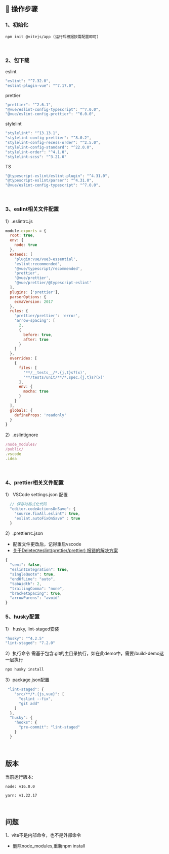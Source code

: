 
## 🚀 操作步骤

### 1、初始化

```
npm init @vitejs/app (运行后根据按需配置即可)
```

<br/>

### 2、包下载

eslint
```javaScript
"eslint": "^7.32.0",
"eslint-plugin-vue": "^7.17.0",
```

prettier
```javaScript
"prettier": "^2.6.1",
"@vue/eslint-config-typescript": "^7.0.0",
"@vue/eslint-config-prettier": "^6.0.0",
```

stylelint
```javaScript
"stylelint": "^13.13.1",
"stylelint-config-prettier": "^8.0.2",
"stylelint-config-recess-order": "^2.5.0",
"stylelint-config-standard": "^22.0.0",
"stylelint-order": "^4.1.0",
"stylelint-scss": "^3.21.0"
```

TS
```javaScript
"@typescript-eslint/eslint-plugin": "^4.31.0",
"@typescript-eslint/parser": "^4.31.0",
"@vue/eslint-config-typescript": "^7.0.0",
```

<br/>

### 3、eslint相关文件配置

1）.eslintrc.js
```javaScript
module.exports = {
  root: true,
  env: {
    node: true
  },
  extends: [
    'plugin:vue/vue3-essential',
    'eslint:recommended',
    '@vue/typescript/recommended',
    'prettier',
    '@vue/prettier',
    '@vue/prettier/@typescript-eslint'
  ],
  plugins: ['prettier'],
  parserOptions: {
    ecmaVersion: 2017
  },
  rules: {
    'prettier/prettier': 'error',
    'arrow-spacing': [
      2,
      {
        before: true,
        after: true
      }
    ]
  },
  overrides: [
    {
      files: [
        '**/__tests__/*.{j,t}s?(x)',
        '**/tests/unit/**/*.spec.{j,t}s?(x)'
      ],
      env: {
        mocha: true
      }
    }
  ],
  globals: {
    defineProps: 'readonly'
  }
}

```

2）.eslintignore
```javaScript
/node_modules/
/public/
.vscode
.idea
```

<br/>

### 4、prettier相关文件配置

1） VSCode settings.json 配置

```javaScript
  // 保存时格式化代码
  "editor.codeActionsOnSave": {
    "source.fixAll.eslint": true,
    "eslint.autoFixOnSave" : true
  }
```

2）.prettierrc.json
* 配置文件更改后，记得重启vscode
* [关于Delete`CR`eslint(prettier/prettier) 报错的解决方案](https://shuliqi.github.io/2020/06/06/%E5%85%B3%E4%BA%8EDelete%60CR%60eslint-prettier-prettier-%E6%8A%A5%E9%94%99%E7%9A%84%E8%A7%A3%E5%86%B3%E6%96%B9%E6%A1%88/#%E9%97%AE%E9%A2%98%E7%9A%84%E6%8F%90%E5%87%BA)
```javaScript
{ 
  "semi": false,
  "eslintIntegration": true,
  "singleQuote": true,
  "endOfLine": "auto",
  "tabWidth": 2,
  "trailingComma": "none",
  "bracketSpacing": true,
  "arrowParens": "avoid"
}

```

### 5、husky配置 

1） husky, lint-staged安装

```javaScript
"husky": "^4.2.5"
"lint-staged": "7.2.0"
```

2）执行命令
需基于包含.git的主目录执行，如在此demo中，需要/build-demo这一层执行

```javaScript
npx husky install
```

3）package.json配置
```javaScript
 "lint-staged": {
    "src/**/*.{js,vue}": [
      "eslint --fix",
      "git add"
    ]
  },
  "husky": {
    "hooks": {
      "pre-commit": "lint-staged"
    }
  }
```

<br/>

## 版本

当前运行版本:
```
node: v16.0.0

yarn: v1.22.17
```

<br/>

## 问题

1、vite不是内部命令，也不是外部命令

* 删除node_modules,重新npm install
